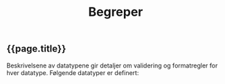 ﻿---
title: Begreper  
permalink: begrep_index.html
sidebar:
---

## {{page.title}}

Beskrivelsene av datatypene gir detaljer om validering og formatregler
for hver datatype. Følgende datatyper er definert:
<!---
<ul>

{% assign sortedPages = site.pages | sort: ‘title’ %}

{% for page in sortedPages %}  
{% if page.group == “complexType” %}

<li>

\<a href=“{{page.url | remove:”.html“}}”\>{{page.title}}</a>

</li>

{% endif %}  
{% endfor %}

</ul>
-->
